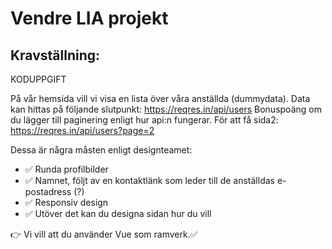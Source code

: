 # Vendre LIA projekt
## Kravställning:
KODUPPGIFT

På vår hemsida vill vi visa en lista över våra anställda (dummydata). Data kan hittas på följande slutpunkt: https://reqres.in/api/users
Bonuspoäng om du lägger till paginering enligt hur api:n fungerar.
För att få sida2: https://reqres.in/api/users?page=2

Dessa är några måsten enligt designteamet:
- ✅ Runda profilbilder
- ✅ Namnet, följt av en kontaktlänk som leder till de anställdas e-postadress (?)
- ✅ Responsiv design
- ✅ Utöver det kan du designa sidan hur du vill

👉 Vi vill att du använder Vue som ramverk.✅
